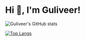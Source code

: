 # Hi 👋, I'm Guliveer!

![Guliveer's GitHub stats](https://github-readme-stats.vercel.app/api?username=Guliveer&theme=radical&show_icons=true&include_all_commits=true&count_private=true)

[![Top Langs](https://github-readme-stats.vercel.app/api/top-langs/?username=Guliveer)](https://github.com/anuraghazra/github-readme-stats)
